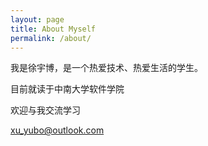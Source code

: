 ```yaml
---
layout: page
title: About Myself
permalink: /about/
---
```

我是徐宇博，是一个热爱技术、热爱生活的学生。

目前就读于中南大学软件学院

欢迎与我交流学习

[xu_yubo@outlook.com](mailto:xu_yubo@outlook.com)
